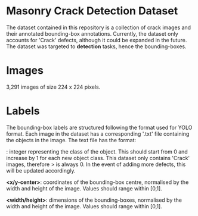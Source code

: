 # Masonry Crack Detection Dataset

The dataset contained in this repository is a collection of crack images and their annotated bounding-box annotations. Currently, the dataset only accounts for 'Crack' defects, although it could be expanded in the future. The dataset was targeted to **detection** tasks, hence the bounding-boxes.

# Images

3,291 images of size 224 x 224 pixels.

# Labels

The bounding-box labels are structured following the format used for YOLO format. Each image in the dataset has a corresponding '.txt' file containing the objects in the image. The text file has the format:

> <class-id> <x-center> <y-center> <width> <height>

**<class-id>**: integer representing the class of the object. This should start from 0 and increase by 1 for each new object class. This dataset only contains 'Crack' images, therefore > <class-id> is always 0. In the event of adding more defects, this will be updated accordingly.

**<x/y-center>**: coordinates of the bounding-box centre, normalised by the width and height of the image. Values should range within [0,1].

**<width/height>**: dimensions of the bounding-boxes, normalised by the width and height of the image. Values should range within [0,1].
